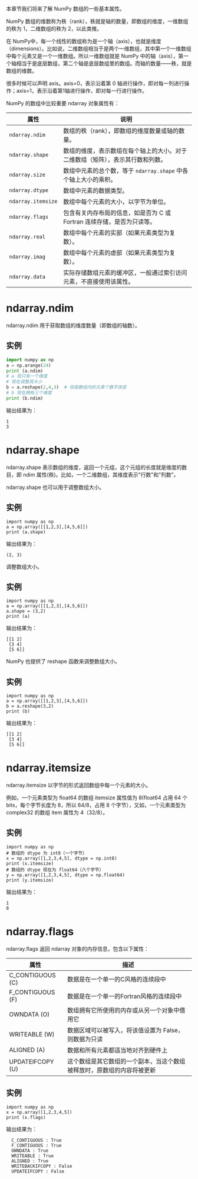 本章节我们将来了解 NumPy 数组的一些基本属性。

NumPy 数组的维数称为秩（rank），秩就是轴的数量，即数组的维度，一维数组的秩为 1，二维数组的秩为 2，以此类推。

在 NumPy中，每一个线性的数组称为是一个轴（axis），也就是维度（dimensions）。比如说，二维数组相当于是两个一维数组，其中第一个一维数组中每个元素又是一个一维数组。所以一维数组就是 NumPy 中的轴（axis），第一个轴相当于是底层数组，第二个轴是底层数组里的数组。而轴的数量——秩，就是数组的维数。

很多时候可以声明 axis。axis=0，表示沿着第 0 轴进行操作，即对每一列进行操作；axis=1，表示沿着第1轴进行操作，即对每一行进行操作。

NumPy 的数组中比较重要 ndarray 对象属性有：

| 属性                 | 说明                                        |
| ------------------ | ----------------------------------------- |
| `ndarray.ndim`     | 数组的秩（rank），即数组的维度数量或轴的数量。                 |
| `ndarray.shape`    | 数组的维度，表示数组在每个轴上的大小。对于二维数组（矩阵），表示其行数和列数。   |
| `ndarray.size`     | 数组中元素的总个数，等于 `ndarray.shape` 中各个轴上大小的乘积。  |
| `ndarray.dtype`    | 数组中元素的数据类型。                               |
| `ndarray.itemsize` | 数组中每个元素的大小，以字节为单位。                        |
| `ndarray.flags`    | 包含有关内存布局的信息，如是否为 C 或 Fortran 连续存储，是否为只读等。 |
| `ndarray.real`     | 数组中每个元素的实部（如果元素类型为复数）。                    |
| `ndarray.imag`     | 数组中每个元素的虚部（如果元素类型为复数）。                    |
| `ndarray.data`     | 实际存储数组元素的缓冲区，一般通过索引访问元素，不直接使用该属性。         |

# ndarray.ndim

ndarray.ndim 用于获取数组的维度数量（即数组的轴数）。

## 实例

```python
import numpy as np 
a = np.arange(24) 
print (a.ndim) 
# a 现只有一个维度 
# 现在调整其大小 
b = a.reshape(2,4,3)  # 但是数组内的元素个数不改变 
# b 现在拥有三个维度 
print (b.ndim)
```

输出结果为：

```
1
3
```

# ndarray.shape

ndarray.shape 表示数组的维度，返回一个元组，这个元组的长度就是维度的数目，即 ndim 属性(秩)。比如，一个二维数组，其维度表示"行数"和"列数"。

ndarray.shape 也可以用于调整数组大小。

## 实例

```
import numpy as np 
a = np.array([[1,2,3],[4,5,6]]) 
print (a.shape)
```

输出结果为：

```
(2, 3)
```

调整数组大小。

## 实例

```
import numpy as np 
a = np.array([[1,2,3],[4,5,6]]) 
a.shape = (3,2) 
print (a)
```

输出结果为：

```
[[1 2]
 [3 4]
 [5 6]]
```

NumPy 也提供了 reshape 函数来调整数组大小。

## 实例
```
import numpy as np 
a = np.array([[1,2,3],[4,5,6]]) 
b = a.reshape(3,2) 
print (b)
```

输出结果为：

```
[[1 2]
 [3 4]
 [5 6]]
```

# ndarray.itemsize

ndarray.itemsize 以字节的形式返回数组中每一个元素的大小。

例如，一个元素类型为 float64 的数组 itemsize 属性值为 8(float64 占用 64 个 bits，每个字节长度为 8，所以 64/8，占用 8 个字节），又如，一个元素类型为 complex32 的数组 item 属性为 4（32/8）。

## 实例

```
import numpy as np 
# 数组的 dtype 为 int8（一个字节） 
x = np.array([1,2,3,4,5], dtype = np.int8) 
print (x.itemsize) 
# 数组的 dtype 现在为 float64（八个字节） 
y = np.array([1,2,3,4,5], dtype = np.float64) 
print (y.itemsize)
```

输出结果为：

```
1
8
```
# ndarray.flags

ndarray.flags 返回 ndarray 对象的内存信息，包含以下属性：

|属性|描述|
|---|---|
|C_CONTIGUOUS (C)|数据是在一个单一的C风格的连续段中|
|F_CONTIGUOUS (F)|数据是在一个单一的Fortran风格的连续段中|
|OWNDATA (O)|数组拥有它所使用的内存或从另一个对象中借用它|
|WRITEABLE (W)|数据区域可以被写入，将该值设置为 False，则数据为只读|
|ALIGNED (A)|数据和所有元素都适当地对齐到硬件上|
|UPDATEIFCOPY (U)|这个数组是其它数组的一个副本，当这个数组被释放时，原数组的内容将被更新|

## 实例

```
import numpy as np 
x = np.array([1,2,3,4,5]) 
print (x.flags)
```

输出结果为：

```
  C_CONTIGUOUS : True
  F_CONTIGUOUS : True
  OWNDATA : True
  WRITEABLE : True
  ALIGNED : True
  WRITEBACKIFCOPY : False
  UPDATEIFCOPY : False
```